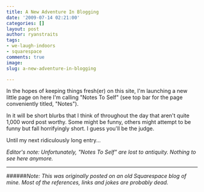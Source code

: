 ```yaml
---
title: A New Adventure In Blogging
date: '2009-07-14 02:21:00'
categories: []
layout: post
author: ryanstraits
tags:
- we-laugh-indoors
- squarespace
comments: true
image: 
slug: a-new-adventure-in-blogging

---
```

In the hopes of keeping things fresh(er) on this site, I'm launching a new little page on here I'm calling "Notes To Self" (see top bar for the page conveniently titled, "Notes").

<!-- break -->

In it will be short blurbs that I think of throughout the day that aren't quite 1,000 word post worthy. Some might be funny, others might attempt to be funny but fall horrifyingly short. I guess you'll be the judge.

Until my next ridiculously long entry...

*Editor's note: Unfortunately, "Notes To Self" are lost to antiquity. Nothing to see here anymore.*

---

######*Note: This was originally posted on an old Squarespace blog of mine. Most of the references, links and jokes are probably dead.*

